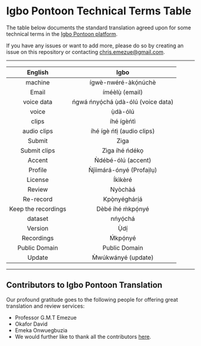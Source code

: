 # Igbo Pontoon Technical Terms Table

The table below documents the standard translation agreed upon for some technical terms in the [Igbo Pontoon platform](https://pontoon.mozilla.org/ig/common-voice/).

If you have any issues or want to add more, please do so by creating an issue on this repository or contacting chris.emezue@gmail.com.
____

|      English      | Igbo |
|:---------------:|:----------------:|
| machine   |           ígwè-nwéré-àkọ́núchè       |
| Email     | íméèlụ̀ (email)        |
| voice data | ńgwá ńnyọ́chá ụ̀dà-ólú (voice data)         |
| voice    | ụ̀dà-ólú         |
| clips | íhé ígèńtì |
| audio clips |  íhé ígè ńtị̀ (audio clips) |
|Submit | Ziga |
| Submit clips | Zìga íhé ńdékọ |
| Accent | Ǹdébé-ólú (accent) |
| Profile | Ǹjììmárá-ónyé (Profaịlụ) |
| License | Íkìkèré |
| Review | Nyòchàá |
|Re-record | Kpọ̀nyéghárị́á |
|Keep the recordings | Dèbé íhé ḿkpọ́nyé |
| dataset | nńyọ́chá |
| Version | Ụ̀dị́ |
| Recordings | Ḿkpọ́nyé|
|Public Domain|Public Domain|
|Update|M̀wúkwányé (update)|

____
## Contributors to Igbo Pontoon Translation
Our profound gratitude goes to the following people for offering great translation and review services:
- Professor G.M.T Emezue
- Okafor David
- Emeka Onwuegbuzia
- We would further like to thank all the contributors [here](https://pontoon.mozilla.org/ig/common-voice/contributors/).